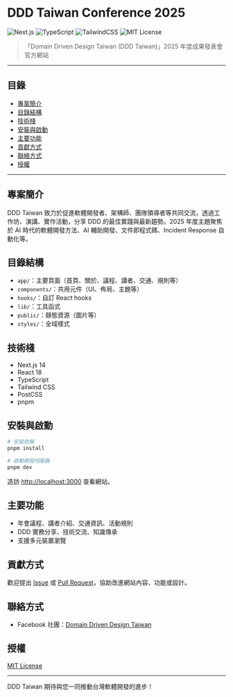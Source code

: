 
# DDD Taiwan Conference 2025

![Next.js](https://img.shields.io/badge/Next.js-14-blue?logo=nextdotjs)
![TypeScript](https://img.shields.io/badge/TypeScript-4.x-blue?logo=typescript)
![TailwindCSS](https://img.shields.io/badge/TailwindCSS-3.x-38bdf8?logo=tailwindcss)
![MIT License](https://img.shields.io/badge/License-MIT-green.svg)

> 「Domain Driven Design Taiwan (DDD Taiwan)」2025 年度成果發表會官方網站

---

## 目錄

- [專案簡介](#專案簡介)
- [目錄結構](#目錄結構)
- [技術棧](#技術棧)
- [安裝與啟動](#安裝與啟動)
- [主要功能](#主要功能)
- [貢獻方式](#貢獻方式)
- [聯絡方式](#聯絡方式)
- [授權](#授權)

---

## 專案簡介

DDD Taiwan 致力於促進軟體開發者、架構師、團隊領導者等共同交流，透過工作坊、演講、實作活動，分享 DDD 的最佳實踐與最新趨勢。2025 年度主題聚焦於 AI 時代的軟體開發方法、AI 輔助開發、文件即程式碼、Incident Response 自動化等。

## 目錄結構

- `app/`：主要頁面（首頁、關於、議程、講者、交通、規則等）
- `components/`：共用元件（UI、佈局、主題等）
- `hooks/`：自訂 React hooks
- `lib/`：工具函式
- `public/`：靜態資源（圖片等）
- `styles/`：全域樣式

## 技術棧

- Next.js 14
- React 18
- TypeScript
- Tailwind CSS
- PostCSS
- pnpm

## 安裝與啟動

```bash
# 安裝依賴
pnpm install

# 啟動開發伺服器
pnpm dev
```

造訪 [http://localhost:3000](http://localhost:3000) 查看網站。

## 主要功能

- 年會議程、講者介紹、交通資訊、活動規則
- DDD 實務分享、技術交流、知識傳承
- 支援多元裝置瀏覽

## 貢獻方式

歡迎提出 [Issue](https://github.com/ddd-tw-conference/2025/issues) 或 [Pull Request](https://github.com/ddd-tw-conference/2025/pulls)，協助改進網站內容、功能或設計。

## 聯絡方式

- Facebook 社團：[Domain Driven Design Taiwan](https://www.facebook.com/groups/ddd.tw/)

## 授權

[MIT License](LICENSE)

---

DDD Taiwan 期待與您一同推動台灣軟體開發的進步！
